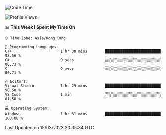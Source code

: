<!--START_SECTION:waka-->
![Code Time](http://img.shields.io/badge/Code%20Time-38%20hrs%2018%20mins-blue)

![Profile Views](http://img.shields.io/badge/Profile%20Views-9-blue)

📊 **This Week I Spent My Time On** 

```text
🕑︎ Time Zone: Asia/Hong_Kong

💬 Programming Languages: 
C++                      1 hr 30 mins        █████████████████████████   98.56 % 
C#                       0 secs              ░░░░░░░░░░░░░░░░░░░░░░░░░   00.73 % 
C                        0 secs              ░░░░░░░░░░░░░░░░░░░░░░░░░   00.71 % 

🔥 Editors: 
Visual Studio            1 hr 29 mins        █████████████████████████   98.50 % 
VS Code                  1 min               ░░░░░░░░░░░░░░░░░░░░░░░░░   01.50 % 

💻 Operating System: 
Windows                  1 hr 31 mins        █████████████████████████   100.00 % 
```


 Last Updated on 15/03/2023 20:35:34 UTC
<!--END_SECTION:waka-->
